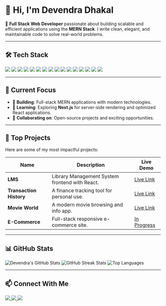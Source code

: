 
# 👋 Hi, I'm **Devendra Dhakal**

🚀 **Full Stack Web Developer** passionate about building scalable and efficient applications using the **MERN Stack**. I write clean, elegant, and maintainable code to solve real-world problems.

---

## 🛠️ **Tech Stack**
<p>
  <img src="https://img.shields.io/badge/HTML5-%23E34F26.svg?style=for-the-badge&logo=html5&logoColor=white" />
  <img src="https://img.shields.io/badge/CSS3-%231572B6.svg?style=for-the-badge&logo=css3&logoColor=white" />
  <img src="https://img.shields.io/badge/JavaScript-%23F7DF1E.svg?style=for-the-badge&logo=javascript&logoColor=black" />
  <img src="https://img.shields.io/badge/React-%2361DAFB.svg?style=for-the-badge&logo=react&logoColor=black" />
  <img src="https://img.shields.io/badge/Redux-%23764ABC.svg?style=for-the-badge&logo=redux&logoColor=white" />
  <img src="https://img.shields.io/badge/Node.js-%23339933.svg?style=for-the-badge&logo=nodedotjs&logoColor=white" />
  <img src="https://img.shields.io/badge/Express.js-%23000000.svg?style=for-the-badge&logo=express&logoColor=white" />
  <img src="https://img.shields.io/badge/MongoDB-%234EA94B.svg?style=for-the-badge&logo=mongodb&logoColor=white" />
  <img src="https://img.shields.io/badge/TailwindCSS-%2338B2AC.svg?style=for-the-badge&logo=tailwind-css&logoColor=white" />
  <img src="https://img.shields.io/badge/Material_UI-%230081CB.svg?style=for-the-badge&logo=mui&logoColor=white" />
  <img src="https://img.shields.io/badge/Styled_Components-%23DB7093.svg?style=for-the-badge&logo=styled-components&logoColor=white" />
  <img src="https://img.shields.io/badge/Yarn-%232C8EBB.svg?style=for-the-badge&logo=yarn&logoColor=white" />
  <img src="https://img.shields.io/badge/Docker-%232496ED.svg?style=for-the-badge&logo=docker&logoColor=white" />
  <img src="https://img.shields.io/badge/Git-%23F05032.svg?style=for-the-badge&logo=git&logoColor=white" />
  <img src="https://img.shields.io/badge/Postman-%23FF6C37.svg?style=for-the-badge&logo=postman&logoColor=white" />
  <img src="https://img.shields.io/badge/AWS-%23232F3E.svg?style=for-the-badge&logo=amazon-aws&logoColor=white" />
</p>

---

## 🌟 **Current Focus**
- 🔨 **Building**: Full-stack MERN applications with modern technologies.
- 🌱 **Learning**: Exploring **Next.js** for server-side rendering and optimized React applications.
- 🤝 **Collaborating on**: Open-source projects and exciting opportunities.

---

## 🚀 **Top Projects**
Here are some of my most impactful projects:

| Name               | Description                                      | Live Demo                                                                                              |
|--------------------|--------------------------------------------------|-------------------------------------------------------------------------------------------------------|
| **LMS**            | Library Management System frontend with React.   | [Live Link](https://library-client-kappa.vercel.app/)                                                |
| **Transaction History** | A finance tracking tool for personal use.       | [Live Link](https://transaction-history-client.vercel.app/)                                          |
| **Movie World**     | A modern movie browsing and info app.            | [Live Link](https://movie-world-beta.vercel.app/)                                                    |
| **E-Commerce**      | Full-stack responsive e-commerce site.           | [In Progress](#)                                                                                     |

---

## 📊 **GitHub Stats**
<p>
  <img src="https://github-readme-stats.vercel.app/api?username=Devendra-1997&theme=radical&hide_border=false&include_all_commits=true&count_private=true" alt="Devendra's GitHub Stats" />
  <img src="https://github-readme-streak-stats.herokuapp.com/?user=Devendra-1997&theme=radical&hide_border=false" alt="GitHub Streak Stats" />
  <img src="https://github-readme-stats.vercel.app/api/top-langs/?username=Devendra-1997&theme=radical&hide_border=false&layout=compact" alt="Top Languages" />
</p>

---

## 📫 **Connect With Me**
<p>
  <a href="https://www.linkedin.com/in/devendra-dhakal" target="_blank">
    <img src="https://img.shields.io/badge/LinkedIn-%230077B5.svg?style=for-the-badge&logo=linkedin&logoColor=white" />
  </a>
  <a href="mailto:devendradhakal92@gmail.com">
    <img src="https://img.shields.io/badge/Gmail-%23D14836.svg?style=for-the-badge&logo=gmail&logoColor=white" />
  </a>
  <a href="https://devendradhakal.com" target="_blank">
    <img src="https://img.shields.io/badge/Portfolio-%23000000.svg?style=for-the-badge&logo=google-chrome&logoColor=white" />
  </a>
</p>
